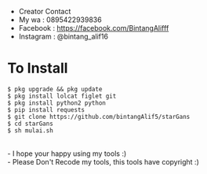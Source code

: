 
* Creator Contact<br>
* My wa : 0895422939836<br>
* Facebook : https://facebook.com/BintangAlifff <br>
* Instagram : @bintang_alif16

# To Install
```
$ pkg upgrade && pkg update
$ pkg install lolcat figlet git
$ pkg install python2 python
$ pip install requests
$ git clone https://github.com/bintangAlif5/starGans
$ cd starGans
$ sh mulai.sh
``` 
<br>
- I hope your happy using my tools :)<br>
- Please Don't Recode my tools, this tools have copyright :)
